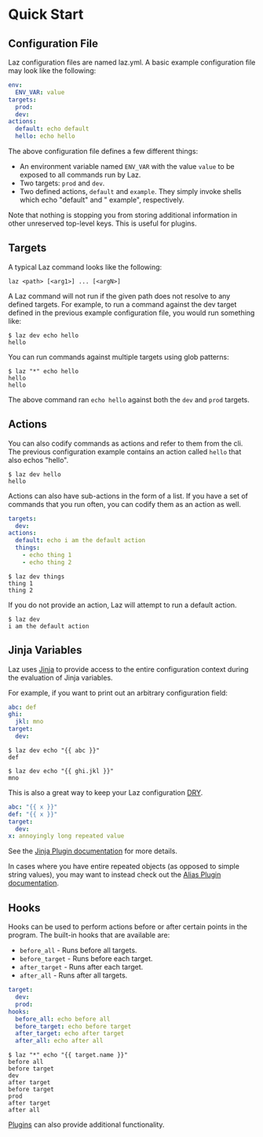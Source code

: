# Quick Start

## Configuration File

Laz configuration files are named laz.yml. A basic example configuration file may look like the
following:

```yaml
env:
  ENV_VAR: value
targets:
  prod:
  dev:
actions:
  default: echo default
  hello: echo hello
```

The above configuration file defines a few different things:

- An environment variable named `ENV_VAR` with the value `value` to be exposed to all commands run
  by Laz.
- Two targets: `prod` and `dev`.
- Two defined actions, `default` and `example`. They simply invoke shells which echo "default" and "
  example", respectively.

Note that nothing is stopping you from storing additional information in other unreserved top-level
keys. This is useful for plugins.

## Targets

A typical Laz command looks like the following:

```shell
laz <path> [<arg1>] ... [<argN>]
```

A Laz command will not run if the given path does not resolve to any defined targets. For example,
to run a command against the dev target defined in the previous example configuration file, you
would run something like:

```shell
$ laz dev echo hello
hello
```

You can run commands against multiple targets using glob patterns:

```shell
$ laz "*" echo hello
hello
hello
```

The above command ran `echo hello` against both the `dev` and `prod` targets.

## Actions

You can also codify commands as actions and refer to them from the cli. The previous configuration
example contains an action called `hello` that also echos "hello".

```shell
$ laz dev hello
hello
```

Actions can also have sub-actions in the form of a list. If you have a set of commands that you run
often, you can codify them as an action as well.

```yaml
targets:
  dev:
actions:
  default: echo i am the default action
  things:
    - echo thing 1
    - echo thing 2
```

```shell
$ laz dev things
thing 1
thing 2
```

If you do not provide an action, Laz will attempt to run a default action.

```shell
$ laz dev
i am the default action
```

## Jinja Variables

Laz uses [Jinja](https://jinja.palletsprojects.com/en/3.1.x/) to provide access to the entire
configuration context during the evaluation of Jinja variables.

For example, if you want to print out an arbitrary configuration field:

```yaml
abc: def
ghi:
  jkl: mno
target:
  dev:
```

```shell
$ laz dev echo "{{ abc }}"
def
```

```shell
$ laz dev echo "{{ ghi.jkl }}"
mno
```

This is also a great way to keep your Laz
configuration [DRY](https://en.wikipedia.org/wiki/Don%27t_repeat_yourself).

```yaml
abc: "{{ x }}"
def: "{{ x }}"
target:
  dev:
x: annoyingly long repeated value
```

See the [Jinja Plugin documentation](./plugins/jinja.md) for more details.

In cases where you have entire repeated objects (as opposed to simple string values), you may want
to instead check out the [Alias Plugin documentation](./plugins/alias.md).

## Hooks

Hooks can be used to perform actions before or after certain points in the program. The built-in
hooks that are available are:

- `before_all` - Runs before all targets.
- `before_target` - Runs before each target.
- `after_target` - Runs after each target.
- `after_all` - Runs after all targets.

```yaml
target:
  dev:
  prod:
hooks:
  before_all: echo before all
  before_target: echo before target
  after_target: echo after target
  after_all: echo after all
```

```shell
$ laz "*" echo "{{ target.name }}"
before all
before target
dev
after target
before target
prod
after target
after all
```

[Plugins](./plugins/index.md) can also provide additional functionality.
